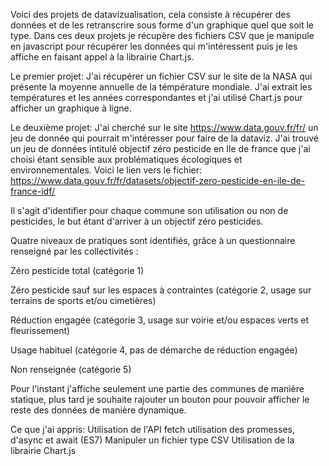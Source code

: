 Voici des projets de datavizualisation, cela consiste à récupérer des données et de les retranscrire sous forme d'un graphique quel que soit le type.
Dans ces deux projets je récupère des fichiers CSV que je manipule en javascript pour récupérer les données qui m'intéressent puis je les affiche en faisant appel à la librairie Chart.js.

Le premier projet: 
J'ai récupérer un fichier CSV sur le site de la NASA qui présente la moyenne annuelle de la témpérature mondiale. J'ai extrait les températures et les années correspondantes et j'ai utilisé Chart.js pour afficher un graphique à ligne.

Le deuxième projet: 
J'ai cherché sur le site https://www.data.gouv.fr/fr/ un jeu de donnée qui pourrait m'intéresser pour faire de la dataviz. J'ai trouvé un jeu de données intitulé objectif zéro pesticide en Ile de france que j'ai choisi étant sensible aux problématiques écologiques et environnementales. Voici le lien vers le fichier: https://www.data.gouv.fr/fr/datasets/objectif-zero-pesticide-en-ile-de-france-idf/

Il s'agit d'identifier pour chaque commune son utilisation ou non de pesticides, le but étant d'arriver à un objectif zéro pesticides.

Quatre niveaux de pratiques sont identifiés, grâce à un questionnaire
renseigné par les collectivités :

Zéro pesticide total (catégorie 1)

Zéro pesticide sauf sur les espaces à contraintes (catégorie 2,
usage sur terrains de sports et/ou cimetières)

Réduction engagée (catégorie 3, usage sur voirie et/ou espaces verts
et fleurissement)

Usage habituel (catégorie 4, pas de démarche de réduction engagée)

Non renseignée (catégorie 5)

Pour l'instant j'affiche seulement une partie des communes de manière statique, plus tard je souhaite rajouter un bouton pour pouvoir afficher le reste des données de manière dynamique.



Ce que j'ai appris:
Utilisation de l'API fetch
utilisation des promesses, d'async et await (ES7)
Manipuler un fichier type CSV
Utilisation de la librairie Chart.js

